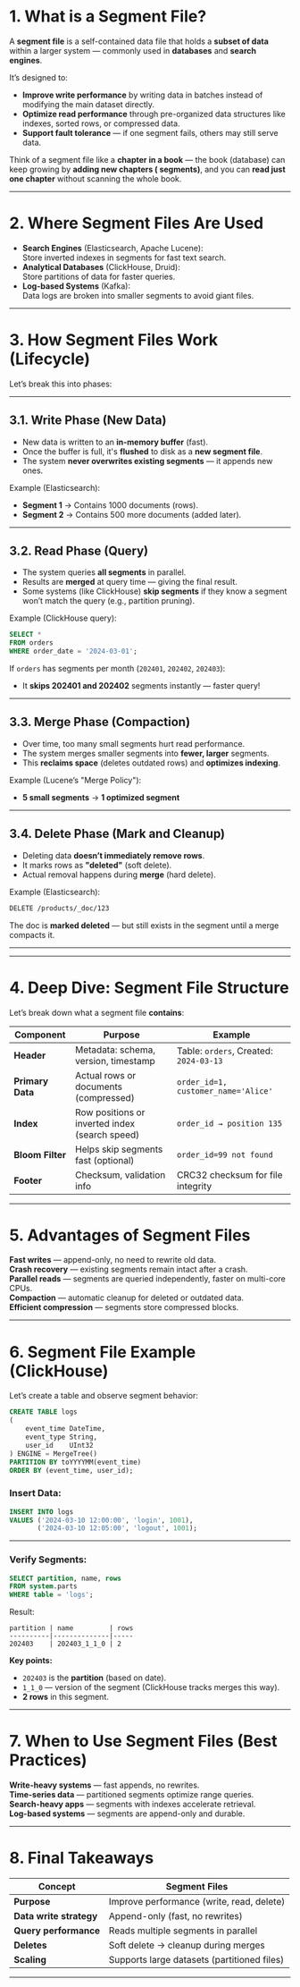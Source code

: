 # **1. What is a Segment File?**

A **segment file** is a self-contained data file that holds a **subset of data** within a larger system — commonly used
in **databases** and **search engines**.

It’s designed to:

- **Improve write performance** by writing data in batches instead of modifying the main dataset directly.
- **Optimize read performance** through pre-organized data structures like indexes, sorted rows, or compressed data.
- **Support fault tolerance** — if one segment fails, others may still serve data.

Think of a segment file like a **chapter in a book** — the book (database) can keep growing by **adding new chapters (
segments)**, and you can **read just one chapter** without scanning the whole book.

---

# **2. Where Segment Files Are Used**

- **Search Engines** (Elasticsearch, Apache Lucene):  
  Store inverted indexes in segments for fast text search.
- **Analytical Databases** (ClickHouse, Druid):  
  Store partitions of data for faster queries.
- **Log-based Systems** (Kafka):  
  Data logs are broken into smaller segments to avoid giant files.

---

# **3. How Segment Files Work (Lifecycle)**

Let’s break this into phases:

---

## **3.1. Write Phase (New Data)**

- New data is written to an **in-memory buffer** (fast).
- Once the buffer is full, it's **flushed** to disk as a **new segment file**.
- The system **never overwrites existing segments** — it appends new ones.

Example (Elasticsearch):

- **Segment 1** → Contains 1000 documents (rows).
- **Segment 2** → Contains 500 more documents (added later).

---

## **3.2. Read Phase (Query)**

- The system queries **all segments** in parallel.
- Results are **merged** at query time — giving the final result.
- Some systems (like ClickHouse) **skip segments** if they know a segment won’t match the query (e.g., partition
  pruning).

Example (ClickHouse query):

```sql
SELECT *
FROM orders
WHERE order_date = '2024-03-01';
```

If `orders` has segments per month (`202401`, `202402`, `202403`):

- It **skips 202401 and 202402** segments instantly — faster query!

---

## **3.3. Merge Phase (Compaction)**

- Over time, too many small segments hurt read performance.
- The system merges smaller segments into **fewer, larger** segments.
- This **reclaims space** (deletes outdated rows) and **optimizes indexing**.

Example (Lucene’s "Merge Policy"):

- **5 small segments** → **1 optimized segment**

---

## **3.4. Delete Phase (Mark and Cleanup)**

- Deleting data **doesn’t immediately remove rows**.
- It marks rows as **"deleted"** (soft delete).
- Actual removal happens during **merge** (hard delete).

Example (Elasticsearch):

```bash
DELETE /products/_doc/123
```

The doc is **marked deleted** — but still exists in the segment until a merge compacts it.

---

---

# **4. Deep Dive: Segment File Structure**

Let’s break down what a segment file **contains**:

| **Component**    | **Purpose**                                    | **Example**                            |
|------------------|------------------------------------------------|----------------------------------------|
| **Header**       | Metadata: schema, version, timestamp           | Table: `orders`, Created: `2024-03-13` |
| **Primary Data** | Actual rows or documents (compressed)          | `order_id=1, customer_name='Alice'`    |
| **Index**        | Row positions or inverted index (search speed) | `order_id → position 135`              |
| **Bloom Filter** | Helps skip segments fast (optional)            | `order_id=99 not found`                |
| **Footer**       | Checksum, validation info                      | CRC32 checksum for file integrity      |

---

# **5. Advantages of Segment Files**

**Fast writes** — append-only, no need to rewrite old data.  
**Crash recovery** — existing segments remain intact after a crash.  
**Parallel reads** — segments are queried independently, faster on multi-core CPUs.  
**Compaction** — automatic cleanup for deleted or outdated data.  
**Efficient compression** — segments store compressed blocks.

---

#  **6. Segment File Example (ClickHouse)**

Let’s create a table and observe segment behavior:

```sql
CREATE TABLE logs
(
    event_time DateTime,
    event_type String,
    user_id    UInt32
) ENGINE = MergeTree()
PARTITION BY toYYYYMM(event_time)
ORDER BY (event_time, user_id);
```

### Insert Data:

```sql
INSERT INTO logs
VALUES ('2024-03-10 12:00:00', 'login', 1001),
       ('2024-03-10 12:05:00', 'logout', 1001);
```

---

### Verify Segments:

```sql
SELECT partition, name, rows
FROM system.parts
WHERE table = 'logs';
```

Result:

```
partition | name         | rows
----------|--------------|-----
202403    | 202403_1_1_0 | 2
```

**Key points:**

- `202403` is the **partition** (based on date).
- `1_1_0` — version of the segment (ClickHouse tracks merges this way).
- **2 rows** in this segment.

---

#  **7. When to Use Segment Files (Best Practices)**

**Write-heavy systems** — fast appends, no rewrites.  
**Time-series data** — partitioned segments optimize range queries.  
**Search-heavy apps** — segments with indexes accelerate retrieval.  
**Log-based systems** — segments are append-only and durable.

---

# **8. Final Takeaways**

| Concept                 | Segment Files                               |
|-------------------------|---------------------------------------------|
| **Purpose**             | Improve performance (write, read, delete)   |
| **Data write strategy** | Append-only (fast, no rewrites)             |
| **Query performance**   | Reads multiple segments in parallel         |
| **Deletes**             | Soft delete → cleanup during merges         |
| **Scaling**             | Supports large datasets (partitioned files) |

---